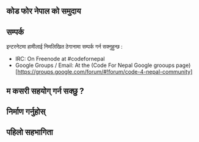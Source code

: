 ## कोड फोर नेपाल को समुदाय 

## सम्पर्क
इन्टरनेटमा हामीलाई निमलिखित ठेगानामा सम्पर्क गर्न सक्नुहुन्छ :
  - IRC: On Freenode at #codefornepal
  -  Google Groups / Email: At the (Code For Nepal Google grooups page)[https://groups.google.com/forum/#!forum/code-4-nepal-community]

## म कसरी सहयोग् गर्न सक्छु ?

## निर्माण गर्नुहोस्

## पहिलो सहभागिता
